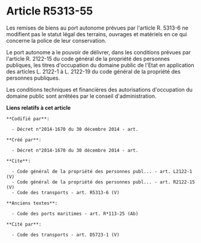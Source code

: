 # Article R5313-55

Les remises de biens au port autonome prévues par l'article R. 5313-6 ne modifient pas le statut légal des terrains, ouvrages
et matériels en ce qui concerne la police de leur conservation. 

Le port autonome a le pouvoir de délivrer, dans les conditions prévues par l'article R. 2122-15 du code général de la
propriété des personnes publiques, les titres d'occupation du domaine public de l'Etat en application des articles L. 2122-1
à L. 2122-19 du code général de la propriété des personnes publiques. 

Les conditions techniques et financières des autorisations d'occupation du domaine public sont arrêtées par le conseil
d'administration.

**Liens relatifs à cet article**

	**Codifié par**:

	  - Décret n°2014-1670 du 30 décembre 2014 - art.

	**Créé par**:

	  - Décret n°2014-1670 du 30 décembre 2014 - art.

	**Cite**:

	  - Code général de la propriété des personnes publ... - art. L2122-1 (V)
	  - Code général de la propriété des personnes publ... - art. R2122-15 (V)
	  - Code des transports - art. R5313-6 (V)

	**Anciens textes**:

	  - Code des ports maritimes - art. R*113-25 (Ab)

	**Cité par**:

	  - Code des transports - art. D5723-1 (V)
